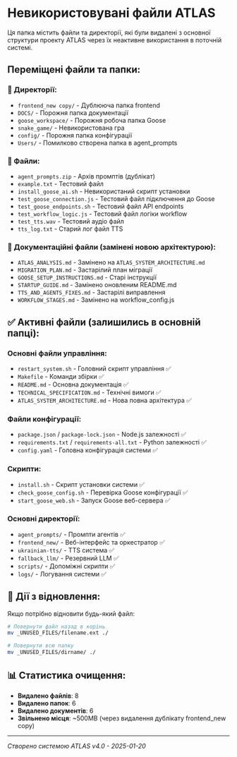 # Невикористовувані файли ATLAS

Ця папка містить файли та директорії, які були видалені з основної структури проекту ATLAS через їх неактивне використання в поточній системі.

## Переміщені файли та папки:

### 📁 Директорії:
- `frontend_new copy/` - Дублююча папка frontend
- `DOCS/` - Порожня папка документації
- `goose_workspace/` - Порожня робоча папка Goose
- `snake_game/` - Невикористована гра
- `config/` - Порожня папка конфігурації
- `Users/` - Помилково створена папка в agent_prompts

### 📄 Файли:
- `agent_prompts.zip` - Архів промптів (дублікат)
- `example.txt` - Тестовий файл
- `install_goose_ai.sh` - Невикористаний скрипт установки
- `test_goose_connection.js` - Тестовий файл підключення до Goose
- `test_goose_endpoints.sh` - Тестовий файл API endpoints
- `test_workflow_logic.js` - Тестовий файл логіки workflow
- `test_tts.wav` - Тестовий аудіо файл
- `tts_log.txt` - Старий лог файл TTS

### 📖 Документаційні файли (замінені новою архітектурою):
- `ATLAS_ANALYSIS.md` - Замінено на `ATLAS_SYSTEM_ARCHITECTURE.md`
- `MIGRATION_PLAN.md` - Застарілий план міграції
- `GOOSE_SETUP_INSTRUCTIONS.md` - Старі інструкції
- `STARTUP_GUIDE.md` - Замінено оновленим README.md
- `TTS_AND_AGENTS_FIXES.md` - Застарілі виправлення
- `WORKFLOW_STAGES.md` - Замінено на workflow_config.js

## ✅ Активні файли (залишились в основній папці):

### Основні файли управління:
- `restart_system.sh` - Головний скрипт управління ✅
- `Makefile` - Команди збірки ✅
- `README.md` - Основна документація ✅
- `TECHNICAL_SPECIFICATION.md` - Технічні вимоги ✅
- `ATLAS_SYSTEM_ARCHITECTURE.md` - Нова повна архітектура ✅

### Файли конфігурації:
- `package.json` / `package-lock.json` - Node.js залежності ✅
- `requirements.txt` / `requirements-all.txt` - Python залежності ✅
- `config.yaml` - Головна конфігурація системи ✅

### Скрипти:
- `install.sh` - Скрипт установки системи ✅
- `check_goose_config.sh` - Перевірка Goose конфігурації ✅
- `start_goose_web.sh` - Запуск Goose веб-сервера ✅

### Основні директорії:
- `agent_prompts/` - Промпти агентів ✅
- `frontend_new/` - Веб-інтерфейс та оркестратор ✅
- `ukrainian-tts/` - TTS система ✅
- `fallback_llm/` - Резервний LLM ✅
- `scripts/` - Допоміжні скрипти ✅
- `logs/` - Логування системи ✅

## 🔄 Дії з відновлення:

Якщо потрібно відновити будь-який файл:
```bash
# Повернути файл назад в корінь
mv _UNUSED_FILES/filename.ext ./

# Повернути всю папку
mv _UNUSED_FILES/dirname/ ./
```

## 📊 Статистика очищення:

- **Видалено файлів**: 8
- **Видалено папок**: 6  
- **Видалено документів**: 6
- **Звільнено місця**: ~500MB (через видалення дублікату frontend_new copy)

---

*Створено системою ATLAS v4.0 - 2025-01-20*
